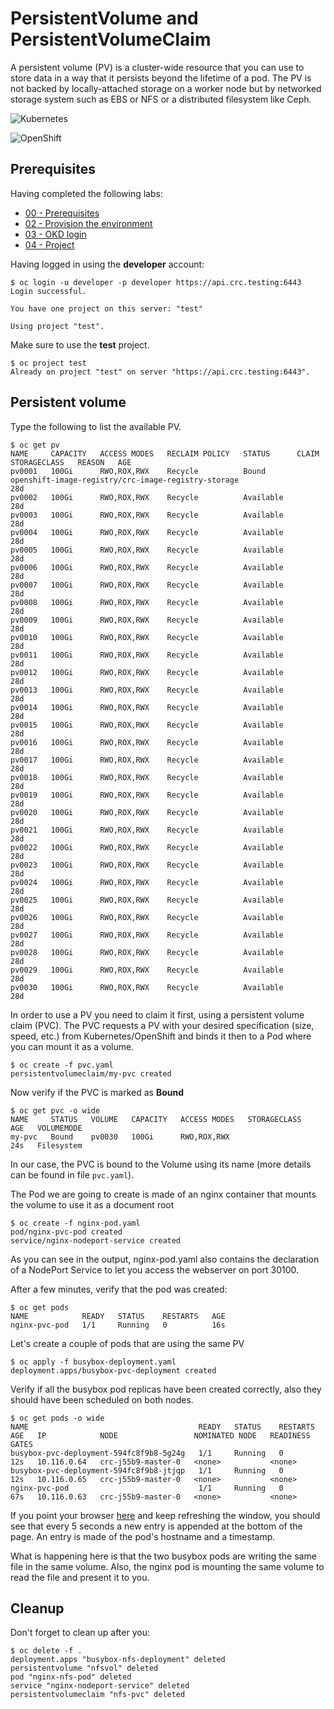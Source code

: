 # PersistentVolume and PersistentVolumeClaim

A persistent volume (PV) is a cluster-wide resource that you can use to store data in a way that it persists beyond the lifetime of a pod. The PV is not backed by locally-attached storage on a worker node but by networked storage system such as EBS or NFS or a distributed filesystem like Ceph.


![Kubernetes](https://img.shields.io/badge/Kubernetes-informational?logo=Kubernetes&color=blue&logoColor=white&style=for-the-badge&logoWidth=30)

![OpenShift](https://img.shields.io/badge/OpenShift-informational?logo=Red%20Hat%20Open%20Shift&color=black&logoColor=red&style=for-the-badge&logoWidth=30)


## Prerequisites

Having completed the following labs:

- [00 - Prerequisites](../00-Prerequisites/README.md)
- [02 - Provision the environment](../02-Provision_the_environment/README.md)
- [03 - OKD login](../03-OKD_login/README.md)
- [04 - Project](../04-Project/README.md)

Having logged in using the **developer** account:

```console
$ oc login -u developer -p developer https://api.crc.testing:6443     
Login successful.

You have one project on this server: "test"

Using project "test".
```

Make sure to use the **test** project.

```console
$ oc project test
Already on project "test" on server "https://api.crc.testing:6443".
```

## Persistent volume

Type the following to list the available PV.

```console
$ oc get pv
NAME     CAPACITY   ACCESS MODES   RECLAIM POLICY   STATUS      CLAIM                                                 STORAGECLASS   REASON   AGE
pv0001   100Gi      RWO,ROX,RWX    Recycle          Bound       openshift-image-registry/crc-image-registry-storage                           28d
pv0002   100Gi      RWO,ROX,RWX    Recycle          Available                                                                                 28d
pv0003   100Gi      RWO,ROX,RWX    Recycle          Available                                                                                 28d
pv0004   100Gi      RWO,ROX,RWX    Recycle          Available                                                                                 28d
pv0005   100Gi      RWO,ROX,RWX    Recycle          Available                                                                                 28d
pv0006   100Gi      RWO,ROX,RWX    Recycle          Available                                                                                 28d
pv0007   100Gi      RWO,ROX,RWX    Recycle          Available                                                                                 28d
pv0008   100Gi      RWO,ROX,RWX    Recycle          Available                                                                                 28d
pv0009   100Gi      RWO,ROX,RWX    Recycle          Available                                                                                 28d
pv0010   100Gi      RWO,ROX,RWX    Recycle          Available                                                                                 28d
pv0011   100Gi      RWO,ROX,RWX    Recycle          Available                                                                                 28d
pv0012   100Gi      RWO,ROX,RWX    Recycle          Available                                                                                 28d
pv0013   100Gi      RWO,ROX,RWX    Recycle          Available                                                                                 28d
pv0014   100Gi      RWO,ROX,RWX    Recycle          Available                                                                                 28d
pv0015   100Gi      RWO,ROX,RWX    Recycle          Available                                                                                 28d
pv0016   100Gi      RWO,ROX,RWX    Recycle          Available                                                                                 28d
pv0017   100Gi      RWO,ROX,RWX    Recycle          Available                                                                                 28d
pv0018   100Gi      RWO,ROX,RWX    Recycle          Available                                                                                 28d
pv0019   100Gi      RWO,ROX,RWX    Recycle          Available                                                                                 28d
pv0020   100Gi      RWO,ROX,RWX    Recycle          Available                                                                                 28d
pv0021   100Gi      RWO,ROX,RWX    Recycle          Available                                                                                 28d
pv0022   100Gi      RWO,ROX,RWX    Recycle          Available                                                                                 28d
pv0023   100Gi      RWO,ROX,RWX    Recycle          Available                                                                                 28d
pv0024   100Gi      RWO,ROX,RWX    Recycle          Available                                                                                 28d
pv0025   100Gi      RWO,ROX,RWX    Recycle          Available                                                                                 28d
pv0026   100Gi      RWO,ROX,RWX    Recycle          Available                                                                                 28d
pv0027   100Gi      RWO,ROX,RWX    Recycle          Available                                                                                 28d
pv0028   100Gi      RWO,ROX,RWX    Recycle          Available                                                                                 28d
pv0029   100Gi      RWO,ROX,RWX    Recycle          Available                                                                                 28d
pv0030   100Gi      RWO,ROX,RWX    Recycle          Available                                                                                 28d
```

In order to use a PV you need to claim it first, using a persistent volume claim (PVC). The PVC requests a PV with your desired specification (size, speed, etc.) from Kubernetes/OpenShift and binds it then to a Pod where you can mount it as a volume. 

```console
$ oc create -f pvc.yaml
persistentvolumeclaim/my-pvc created
```

Now verify if the PVC is marked as **Bound**

```console
$ oc get pvc -o wide
NAME     STATUS   VOLUME   CAPACITY   ACCESS MODES   STORAGECLASS   AGE   VOLUMEMODE
my-pvc   Bound    pv0030   100Gi      RWO,ROX,RWX                   24s   Filesystem
```

In our case, the PVC is bound to the Volume using its name (more details can be found in file `pvc.yaml`).

The Pod we are going to create is made of an nginx container that mounts the volume to use it as a document root

```console
$ oc create -f nginx-pod.yaml
pod/nginx-pvc-pod created
service/nginx-nodeport-service created
```

As you can see in the output, nginx-pod.yaml also contains the declaration of a NodePort Service to let you access the webserver on port 30100.

After a few minutes, verify that the pod was created:

```console
$ oc get pods
NAME            READY   STATUS    RESTARTS   AGE
nginx-pvc-pod   1/1     Running   0          16s
```

Let's create a couple of pods that are using the same PV

```console
$ oc apply -f busybox-deployment.yaml
deployment.apps/busybox-pvc-deployment created
```

Verify if all the busybox pod replicas have been created correctly, also they should have been scheduled on both nodes.

```console
$ oc get pods -o wide
NAME                                      READY   STATUS    RESTARTS   AGE   IP            NODE                 NOMINATED NODE   READINESS GATES
busybox-pvc-deployment-594fc8f9b8-5g24g   1/1     Running   0          12s   10.116.0.64   crc-j55b9-master-0   <none>           <none>
busybox-pvc-deployment-594fc8f9b8-jtjqp   1/1     Running   0          12s   10.116.0.65   crc-j55b9-master-0   <none>           <none>
nginx-pvc-pod                             1/1     Running   0          67s   10.116.0.63   crc-j55b9-master-0   <none>           <none>
```

If you point your browser [here](http://api.crc.testing:30100) and keep refreshing the window, you should see that every 5 seconds a new entry is appended at the bottom of the page. An entry is made of the pod's hostname and a timestamp. 

What is happening here is that the two busybox pods are writing the same file in the same volume. Also, the nginx pod is mounting the same volume to read the file and present it to you.

## Cleanup

Don't forget to clean up after you:

```console
$ oc delete -f .
deployment.apps "busybox-nfs-deployment" deleted
persistentvolume "nfsvol" deleted
pod "nginx-nfs-pod" deleted
service "nginx-nodeport-service" deleted
persistentvolumeclaim "nfs-pvc" deleted
```



